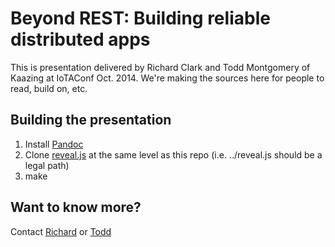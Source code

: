 # Beyond REST: Building reliable distributed apps

This is presentation delivered by Richard Clark and Todd Montgomery of Kaazing at IoTAConf Oct. 2014. We're making the sources here for people to read, build on, etc.

## Building the presentation

1. Install [Pandoc](http://johnmacfarlane.net/pandoc/)
2. Clone [reveal.js](https://github.com/hakimel/reveal.js/) at the same level as this repo (i.e. ../reveal.js should be a legal path)
3. make

## Want to know more?

Contact [Richard](mailto:richard.clark@kaazing.com) or [Todd](mailto:todd.montgomery@kaazing.com)
